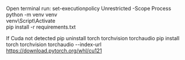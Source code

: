 Open terminal run:
set-executionpolicy Unrestricted -Scope Process    
python -m venv venv         
venv\Script\Activate        
pip install -r requirements.txt
  

If Cuda not detected
pip uninstall torch torchvision torchaudio
pip install torch torchvision torchaudio --index-url https://download.pytorch.org/whl/cu121
